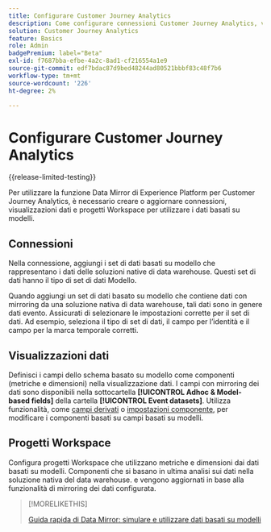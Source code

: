```yaml
---
title: Configurare Customer Journey Analytics
description: Come configurare connessioni Customer Journey Analytics, visualizzazioni dati e progetti per Experience Platform Data Mirror for Customer Journey Analytics
solution: Customer Journey Analytics
feature: Basics
role: Admin
badgePremium: label="Beta"
exl-id: f7687bba-efbe-4a2c-8ad1-cf216554a1e9
source-git-commit: edf7bdac87d9bed48244ad80521bbbf83c48f7b6
workflow-type: tm+mt
source-wordcount: '226'
ht-degree: 2%

---
```


# Configurare Customer Journey Analytics

{{release-limited-testing}}

Per utilizzare la funzione Data Mirror di Experience Platform per Customer Journey Analytics, è necessario creare o aggiornare connessioni, visualizzazioni dati e progetti Workspace per utilizzare i dati basati su modelli.

## Connessioni

Nella connessione, aggiungi i set di dati basati su modello che rappresentano i dati delle soluzioni native di data warehouse. Questi set di dati hanno il tipo di set di dati Modello.

Quando aggiungi un set di dati basato su modello che contiene dati con mirroring da una soluzione nativa di data warehouse, tali dati sono in genere dati evento. Assicurati di selezionare le impostazioni corrette per il set di dati. Ad esempio, seleziona il tipo di set di dati, il campo per l’identità e il campo per la marca temporale corretti.


## Visualizzazioni dati

Definisci i campi dello schema basato su modello come componenti (metriche e dimensioni) nella visualizzazione dati. I campi con mirroring dei dati sono disponibili nella sottocartella **[!UICONTROL Adhoc & Model-based fields]** della cartella **[!UICONTROL Event datasets]**. Utilizza funzionalità, come [campi derivati](/help/data-views/derived-fields/derived-fields.md) o [impostazioni componente](/help/data-views/component-settings/overview.md), per modificare i componenti basati su campi basati su modelli.


## Progetti Workspace

Configura progetti Workspace che utilizzano metriche e dimensioni dai dati basati su modelli. Componenti che si basano in ultima analisi sui dati nella soluzione nativa del data warehouse. e vengono aggiornati in base alla funzionalità di mirroring dei dati configurata.

>[!MORELIKETHIS]
>
>[Guida rapida di Data Mirror: simulare e utilizzare dati basati su modelli](model-based.md)
>
